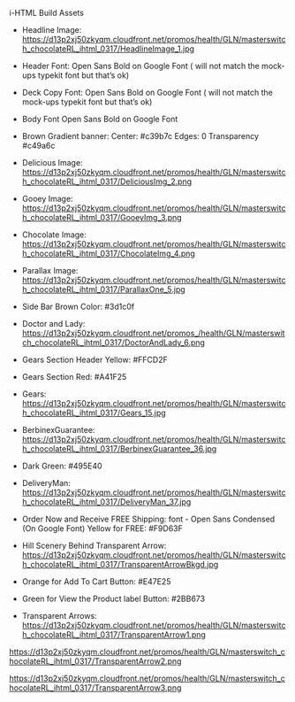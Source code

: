 i-HTML Build Assets

* Headline Image:
https://d13p2xj50zkyqm.cloudfront.net/promos/health/GLN/masterswitch_chocolateRL_ihtml_0317/HeadlineImage_1.jpg

* Header Font:
Open Sans Bold  on Google Font ( will not match the mock-ups typekit font but that’s ok) 

* Deck Copy Font:
Open Sans Bold  on Google Font ( will not match the mock-ups typekit font but that’s ok) 

* Body Font
Open Sans Bold  on Google Font

* Brown Gradient banner:
Center: #c39b7c
Edges: 0 Transparency #c49a6c

* Delicious Image:
https://d13p2xj50zkyqm.cloudfront.net/promos/health/GLN/masterswitch_chocolateRL_ihtml_0317/DeliciousImg_2.png

* Gooey Image:
https://d13p2xj50zkyqm.cloudfront.net/promos/health/GLN/masterswitch_chocolateRL_ihtml_0317/GooeyImg_3.png

* Chocolate Image:
https://d13p2xj50zkyqm.cloudfront.net/promos/health/GLN/masterswitch_chocolateRL_ihtml_0317/ChocolateImg_4.png

* Parallax Image:
https://d13p2xj50zkyqm.cloudfront.net/promos/health/GLN/masterswitch_chocolateRL_ihtml_0317/ParallaxOne_5.jpg

* Side Bar Brown Color:
#3d1c0f

* Doctor and Lady:
https://d13p2xj50zkyqm.cloudfront.net/promos_/health/GLN/masterswitch_chocolateRL_ihtml_0317/DoctorAndLady_6.png

* Gears Section Header Yellow: #FFCD2F

* Gears Section Red: #A41F25

* Gears:
https://d13p2xj50zkyqm.cloudfront.net/promos/health/GLN/masterswitch_chocolateRL_ihtml_0317/Gears_15.jpg

* BerbinexGuarantee:
https://d13p2xj50zkyqm.cloudfront.net/promos/health/GLN/masterswitch_chocolateRL_ihtml_0317/BerbinexGuarantee_36.jpg

* Dark Green:
#495E40

* DeliveryMan:
https://d13p2xj50zkyqm.cloudfront.net/promos/health/GLN/masterswitch_chocolateRL_ihtml_0317/DeliveryMan_37.jpg

* Order Now and Receive FREE Shipping:
font - Open Sans Condensed (On Google Font)
Yellow for FREE: #F9D63F


* Hill Scenery Behind Transparent Arrow:
https://d13p2xj50zkyqm.cloudfront.net/promos/health/GLN/masterswitch_chocolateRL_ihtml_0317/TransparentArrowBkgd.jpg

* Orange for Add To Cart Button: 
#E47E25

* Green for View the Product label Button: 
#2BB673

* Transparent Arrows:
https://d13p2xj50zkyqm.cloudfront.net/promos/health/GLN/masterswitch_chocolateRL_ihtml_0317/TransparentArrow1.png

https://d13p2xj50zkyqm.cloudfront.net/promos/health/GLN/masterswitch_chocolateRL_ihtml_0317/TransparentArrow2.png

https://d13p2xj50zkyqm.cloudfront.net/promos/health/GLN/masterswitch_chocolateRL_ihtml_0317/TransparentArrow3.png





